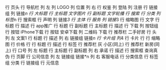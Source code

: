 行 页头
    行 导航栏
        列 左
            列 LOGO
            列 位置
        列 右
            行 权鉴
                列 登陆
                列 注册
            行 链接组
                列 链接*n
    行 大标题
        行 主标题 文字图片
        行 副标题 文字轮播
    行 搜索
        行 分类
            列 标签*n
        行 搜索框
    行 声明
        列 链接*3
行 主体
    行 服务
        列 链接*3
            行 缩略图
            行 文字
                行 标题
                行 描述
    行 app推广
        行 标题
            行 副标题
            行 主标题
        行 描述
        行 下载
            列 按钮组
                行 按钮 iPhone下载
                行 按钮 安卓下载
            列
                二维码 下载
    行 推荐栏 二手好房
        行 头
            列 左 文案1
                行 标题
                行 描述
            列 右 链接组
                链接*n
        行 卡片组
            列*4
                行 卡片
                    行
                        行 缩略图
                        行 价格
                    行
                        行 标题
                        行 描述
                行 标签
    行 推荐栏 灰 小区(同上)
    行 推荐栏 新房(同上)
    行 口号
        列 左 标题
            行 主标题
            行 副标题
        列 右 承诺
            行 描述
            行 搜索框 查询真伪
行 页脚
    行 公司信息
        列 左 链接组
            链接*n
        列 右 客服电话
    行 分类信息
        行 标签组 分类
        行 链接组
    行 元信息